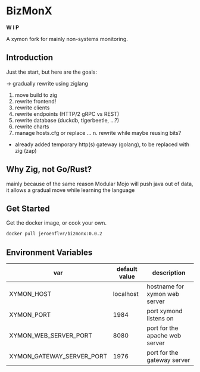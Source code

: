 # BizMonX

**W I P**

A xymon fork for mainly non-systems monitoring.

## Introduction

Just the start, but here are the goals:

-> gradually rewrite using ziglang

1. move build to zig
2. rewrite frontend! 
3. rewrite clients
4. rewrite endpoints (HTTP/2 gRPC vs REST)
5. rewrite database (duckdb, tigerbeetle, ...?)
6. rewrite charts
7. manage hosts.cfg or replace
...
n. rewrite while maybe reusing bits?


+ already added temporary http(s) gateway (golang), to be replaced with zig (zap)


## Why Zig, not Go/Rust?
mainly because of the same reason Modular Mojo will push java out of data, it allows a gradual 
move while learning the language


## Get Started
Get the docker image, or cook your own.

```bash 
docker pull jeroenflvr/bizmonx:0.0.2
```

## Environment Variables
| var | default value | description |
| --- | ------------- | ----------- |
| XYMON_HOST | localhost | hostname for xymon web server |
| XYMON_PORT | 1984 | port xymond listens on |
| XYMON_WEB_SERVER_PORT | 8080 | port for the apache web server |
| XYMON_GATEWAY_SERVER_PORT | 1976 | port for the gateway server |
